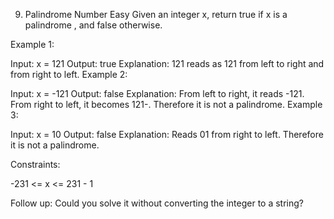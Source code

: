 9. Palindrome Number
   Easy
   Given an integer x, return true if x is a
   palindrome
   , and false otherwise.



Example 1:

Input: x = 121
Output: true
Explanation: 121 reads as 121 from left to right and from right to left.
Example 2:

Input: x = -121
Output: false
Explanation: From left to right, it reads -121. From right to left, it becomes 121-. Therefore it is not a palindrome.
Example 3:

Input: x = 10
Output: false
Explanation: Reads 01 from right to left. Therefore it is not a palindrome.


Constraints:

-231 <= x <= 231 - 1


Follow up: Could you solve it without converting the integer to a string?